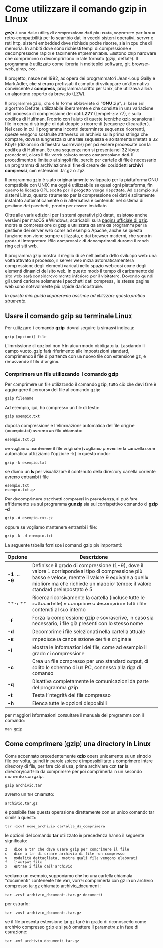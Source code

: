 # Come utilizzare il comando gzip in Linux

***gzip*** è una delle utility di compressione dati più usata, sopratutto per la sua retro-compatibilità per lo scambio dati in vecchi sistemi operativi, server e reti http, sistemi embedded dove richiede poche risorse, sia in cpu che di memoria. 
In ambiti dove sono richiesti tempi di compressione e decompressione rapidi e facilmente implementabili. Esistono chip hardware che comprimono o decomprimono in tale formato (gzip, deflate). Il programma è utilizzato come libreria in molteplici software, git, browser-web, gimp, ecc.

Il progetto, nasce nel 1992, ad opera dei programmatori Jean-Loup Gailly e Mark Adler, che si erano prefissati il compito di sviluppare un’alternativa convincente a **compress**, programma scritto per Unix, che utilizava allora un algoritmo coperto da brevetto (LZW).

Il programma gzip, che è la forma abbreviata di “**GNU zip**”, si basa sul algoritmo Deflate, utilizzabile liberamente e che consiste in una variazione del processo di compressione dei dati **LZ77** (Lempel-Ziv 77), e sulla codifica di Huffman. Proprio con l’aiuto di queste tecniche gzip scansiona i file in cerca di stringhe di dati doppie o ricorrenti (sequenze di caratteri). Nel caso in cui il programma incontri determinate sequenze ricorrenti, queste vengono sostituite attraverso un archivio sulla prima stringa che compare, dove la lunghezza di una tale sequenza è solitamente limitata a 32 Kbyte (dizionario di finestra scorrevole) per poi essere processate con la codifica di Huffman. Se una sequenza non si presenta nei 32 kbyte precedenti, allora il file verrà salvato senza compressione dati. Il procedimento è limitato ai singoli file, perciò per cartelle di file è necessario un programma di archiviazione al fine di creare dei cosiddetti **archivi compressi**, con estensioni .tar.gz o .tgz.

Il programma gzip è stato originariamente sviluppato per la piattaforma GNU compatibile con UNIX, ma oggi è utilizzabile su quasi ogni piattaforma, fin quanto la licenza GPL scelta per il progetto venga rispettata. Ad esempio sui sistemi Linux, questo strumento per la compressione dei dati è solitamente installato automaticamente o in alternativa è contenuto nel sistema di gestione dei pacchetti, pronto per essere installato.

Oltre alle varie edizioni per i sistemi operativi più datati, esistono anche versioni per macOS e Windows, scaricabili sulla [pagina ufficiale di gzip](https://www.gzip.org/).
 Inoltre la compressione di gzip è utilizzata da anni da programmi per la gestione dei server web come ad esempio Apache, anche se questa funzione non viene sempre utilizzata, e dai browser moderni, che sono in grado di interpretare i file compressi e di decomprimerli durante il rende-ring dei siti web.

Il programma gzip mostra il meglio di sé nell'ambito dello sviluppo web: una volta attivato il processo, il server web inizia automaticamente la compressione degli elementi caricati nello spazio web così come degli elementi dinamici del sito web. In questo modo il tempo di caricamento del sito web sarà considerevolmente inferiore per il visitatore. Dovendo quindi gli utenti caricare solamente i pacchetti dati compressi, le stesse pagine web sono notevolmente più rapide da ricostruire. 

*In questa mini guida impareremo assieme ad utilizzare questo pratico strumento.*

## Usare il comando gzip su terminale Linux

Per utilizzare il comando **gzip**, dovrai seguire la sintassi indicata:


    gzip [opzioni] file


L’immissione di opzioni non è in alcun modo obbligatoria. Lasciando il campo vuoto, gzip farà riferimento alle impostazioni standard, comprimendo il file di partenza con un nuovo file con estensione gz, e rimuovendo il file d'origine.


### Comprimere un file utilizzando il comando gzip

Per comprimere un file utilizzando il comando gzip, tutto ciò che devi fare è aggiungere il percorso del file al comando gzip:

    gzip filename

Ad esempio, qui, ho compresso un file di testo:

    gzip esempio.txt

dopo la compressione e l'eliminazione automatica del file origine (esempio.txt) avremo un file chiamato:

    esempio.txt.gz

se vogliamo mantenere il file originale (vogliamo prevenire la cancellazione automatica utilizziamo l'opzione -k) in questo modo:

    gzip -k esempio.txt


se diamo un **ls** per visualizzare il contenuto della directory cartella corrente avremo entrambi i file:

    esempio.txt
    esempio.txt.gz

Per decomprimere pacchetti compressi in precedenza, si può fare affidamento sia sul programma **gunzip** sia sul corrispettivo comando di **gzip -d**

    gzip -d esempio.txt.gz

oppure se vogliamo mantenere entrambi i file:

    gzip -k -d esempio.txt

La seguente tabella fornisce i comandi gzip più importanti:


|Opzione|Descrizione|
|-------|-----------|
|**-1 … -9**|Definisce il grado di compressione (1-9), dove il valore 1 corrisponde al tipo di compressione più basso e veloce, mentre il valore 9 equivale a quello migliore ma che richiede un maggior tempo; il valore standard preimpostato è 5|
|**-r **|Ricerca ricorsivamente la cartella (incluse tutte le sottocartelle) e comprime o decomprime tutti i file contenuti al suo interno|
|**-f**|Forza la compressione gzip e sovrascrive, in caso sia necessario, i file già presenti con lo stesso nome|
|**-d**|Decomprime i file selezionati nella cartella attuale|
|**-k**|Impedisce la cancellazione del file originale|
|**-l**|Mostra le informazioni dei file, come ad esempio il grado di compressione|
|**-c**|Crea un file compresso per uno standard output, di solito lo schermo di un PC, connesso alla riga di comando|
|**-q**|Disattiva completamente le comunicazioni da parte del programma gzip|
|**-t**|Testa l’integrità del file compresso|
|**-h**|Elenca tutte le opzioni disponibili |

per maggiori informazioni consultare il manuale del programma con il comando:

    man gzip



## Come comprimere (gzip) una directory in Linux

Come accennato precedentemente **gzip** opera unicamente su un singolo file per volta, quindi in parole spicce è impossibilitato a comprimere intere directory di file, per fare ciò si usa, prima archiviare con **tar** la directory/cartella da comprimere per poi comprimerla in un secondo momento con gzip.

    gzip archivio.tar

avremo un file chiamato:

    archivio.tar.gz

è possibile fare questa operazione direttamente con un unico comando tar simile a questo:

    tar -zcvf nome_archivio cartella_da_comprimere

le opzioni del comando **tar** utilizzato in precedenza hanno il seguente significato:

    z   dice a tar che deve usare gzip per comprimere il file
    c   dice a tar di creare archivio di file non compresso
    v   modalità dettagliata, mostra quali file vengono elaborati
    f   l'output file 
    x   estrae i file dall'archivio
    

vediamo un esempio, supponiamo che ho una cartella chiamata "documenti" contenente file vari, vorrei comprimerla con gz in un archivio compresso tar.gz chiamato archivio_documenti:

    tar -zcvf archivio_documenti.tar.gz documenti

per estrarlo:

    tar -zxvf archivio_documenti.tar.gz

se il file presenta estensione tar.gz tar è in grado di riconoscerlo come archivio compresso gzip e si può omettere il parametro z in fase di estrazione:

    tar -xvf archivio_documenti.tar.gz